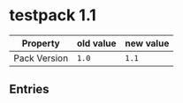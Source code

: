 # testpack 1.1

Property | old value | new value
---|---|---
Pack Version | `1.0` | `1.1`
## Entries



